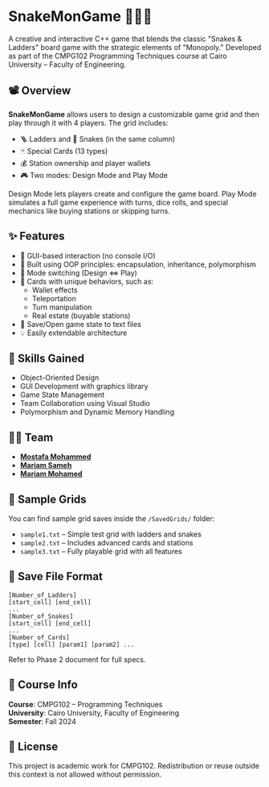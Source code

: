 # SnakeMonGame 🎲🐍🏦

A creative and interactive C++ game that blends the classic "Snakes & Ladders" board game with the strategic elements of "Monopoly." Developed as part of the CMPG102 Programming Techniques course at Cairo University – Faculty of Engineering.

## 📽 Overview

**SnakeMonGame** allows users to design a customizable game grid and then play through it with 4 players. The grid includes:
- 🪜 Ladders and 🐍 Snakes (in the same column)
- 🃏 Special Cards (13 types)
- 💰 Station ownership and player wallets
- 🎮 Two modes: Design Mode and Play Mode

Design Mode lets players create and configure the game board. Play Mode simulates a full game experience with turns, dice rolls, and special mechanics like buying stations or skipping turns.

## ✨ Features

- 🎨 GUI-based interaction (no console I/O)
- 🧠 Built using OOP principles: encapsulation, inheritance, polymorphism
- 🔁 Mode switching (Design <=> Play)
- 🧩 Cards with unique behaviors, such as:
  - Wallet effects
  - Teleportation
  - Turn manipulation
  - Real estate (buyable stations)
- 📂 Save/Open game state to text files
- 💡 Easily extendable architecture

## 🧠 Skills Gained

- Object-Oriented Design
- GUI Development with graphics library
- Game State Management
- Team Collaboration using Visual Studio
- Polymorphism and Dynamic Memory Handling

## 👨‍💻 Team

- **[Mostafa Mohammed](https://www.linkedin.com/in/mostafamohammed2005/)**
- **[Mariam Sameh](https://www.linkedin.com/in/mariam-sameh-1b726a335/)** 
- **[Mariam Mohamed](https://www.linkedin.com/in/mariam-mohamed-923025335/)** 



## 💾 Sample Grids

You can find sample grid saves inside the `/SavedGrids/` folder:
- `sample1.txt` – Simple test grid with ladders and snakes
- `sample2.txt` – Includes advanced cards and stations
- `sample3.txt` – Fully playable grid with all features



## 📁 Save File Format

```
[Number_of_Ladders]
[start_cell] [end_cell]
...
[Number_of_Snakes]
[start_cell] [end_cell]
...
[Number_of_Cards]
[type] [cell] [param1] [param2] ...
```

Refer to Phase 2 document for full specs.

## 📌 Course Info

**Course**: CMPG102 – Programming Techniques  
**University**: Cairo University, Faculty of Engineering  
**Semester**: Fall 2024  

## 📜 License

This project is academic work for CMPG102. Redistribution or reuse outside this context is not allowed without permission.

